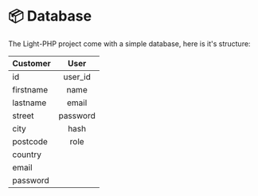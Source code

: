 # :package: Database  

The Light-PHP project come with a simple database, here is it's structure:


| Customer |    User       |
| -------- |:-------------:|
| 	 id	   | user_id	   |
|firstname |  name		   |
| lastname |   email       |
| street   |  password     |
| city     |   hash        |
| postcode |   role        |
| country  |
| email    |
| password |
